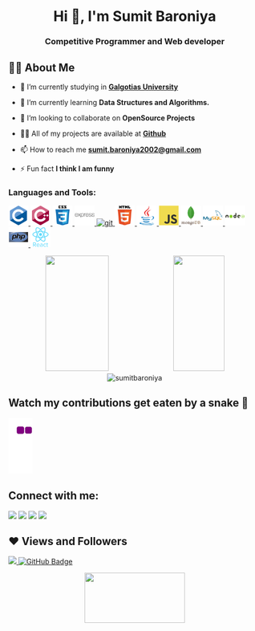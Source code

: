 <!-- <h1 align="center">Hi <img src="https://github.com/ABSphreak/ABSphreak/raw/master/gifs/Hi.gif" width="30px" style="max-width: 100%;">, I'm Sumit Baroniya</h1> -->


<h1 align="center">Hi 👋, I'm Sumit Baroniya</h1>
<h3 align="center">Competitive Programmer and Web developer</h3>

## 🙋‍♂️ About Me

- 🔭 I’m currently studying in **[Galgotias University](https://covid-19-tracker-e4bda.web.app/)**

- 🌱 I’m currently learning **Data Structures and Algorithms.**

- 👯 I’m looking to collaborate on **OpenSource Projects**

- 👨‍💻 All of my projects are available at **[Github](https://www.github.com/sumitbaroniya)**

- 📫 How to reach me **sumit.baroniya2002@gmail.com**

- ⚡ Fun fact **I think I am funny**



<h3 align="left">Languages and Tools:</h3>
<p align="left"> <a href="https://www.cprogramming.com/" target="_blank" rel="noreferrer"> <img src="https://raw.githubusercontent.com/devicons/devicon/master/icons/c/c-original.svg" alt="c" width="40" height="40"/> </a> <a href="https://www.w3schools.com/cpp/" target="_blank" rel="noreferrer"> <img src="https://raw.githubusercontent.com/devicons/devicon/master/icons/cplusplus/cplusplus-original.svg" alt="cplusplus" width="40" height="40"/> </a> <a href="https://www.w3schools.com/css/" target="_blank" rel="noreferrer"> <img src="https://raw.githubusercontent.com/devicons/devicon/master/icons/css3/css3-original-wordmark.svg" alt="css3" width="40" height="40"/> </a> <a href="https://expressjs.com" target="_blank" rel="noreferrer"> <img src="https://raw.githubusercontent.com/devicons/devicon/master/icons/express/express-original-wordmark.svg" alt="express" width="40" height="40"/> </a> <a href="https://git-scm.com/" target="_blank" rel="noreferrer"> <img src="https://www.vectorlogo.zone/logos/git-scm/git-scm-icon.svg" alt="git" width="40" height="40"/> </a> <a href="https://www.w3.org/html/" target="_blank" rel="noreferrer"> <img src="https://raw.githubusercontent.com/devicons/devicon/master/icons/html5/html5-original-wordmark.svg" alt="html5" width="40" height="40"/> </a> <a href="https://www.java.com" target="_blank" rel="noreferrer"> <img src="https://raw.githubusercontent.com/devicons/devicon/master/icons/java/java-original.svg" alt="java" width="40" height="40"/> </a> <a href="https://developer.mozilla.org/en-US/docs/Web/JavaScript" target="_blank" rel="noreferrer"> <img src="https://raw.githubusercontent.com/devicons/devicon/master/icons/javascript/javascript-original.svg" alt="javascript" width="40" height="40"/> </a> <a href="https://www.mongodb.com/" target="_blank" rel="noreferrer"> <img src="https://raw.githubusercontent.com/devicons/devicon/master/icons/mongodb/mongodb-original-wordmark.svg" alt="mongodb" width="40" height="40"/> </a> <a href="https://www.mysql.com/" target="_blank" rel="noreferrer"> <img src="https://raw.githubusercontent.com/devicons/devicon/master/icons/mysql/mysql-original-wordmark.svg" alt="mysql" width="40" height="40"/> </a> <a href="https://nodejs.org" target="_blank" rel="noreferrer"> <img src="https://raw.githubusercontent.com/devicons/devicon/master/icons/nodejs/nodejs-original-wordmark.svg" alt="nodejs" width="40" height="40"/> </a> <a href="https://www.php.net" target="_blank" rel="noreferrer"> <img src="https://raw.githubusercontent.com/devicons/devicon/master/icons/php/php-original.svg" alt="php" width="40" height="40"/> </a> <a href="https://reactjs.org/" target="_blank" rel="noreferrer"> <img src="https://raw.githubusercontent.com/devicons/devicon/master/icons/react/react-original-wordmark.svg" alt="react" width="40" height="40"/> </a> </p>


<p align="center">
    <img
        height="230em"
         width="50%"
        src="https://github-readme-stats.vercel.app/api?username=sumitbaroniya&show_icons=true&hide_border=true&theme=tokyonight"
    />
    <img
        height="230em"
         width="45%"
         src="https://github-readme-stats.vercel.app/api/top-langs/?username=sumitbaroniya&layout=compact&hide_border=true&theme=tokyonight"
    />
    <img align="center" height="200em" src="https://github-readme-streak-stats.herokuapp.com/?user=sumitbaroniya&hide_border=true&theme=tokyonight&" alt="sumitbaroniya" />
</p>

## Watch my contributions get eaten by a snake 🐍

![snake gif](https://github.com/sumitbaroniya/sumitbaroniya/blob/output/github-contribution-grid-snake.gif)


## Connect with me:
<p align="left">

<a href = "https://www.linkedin.com/in/sumit-baroniya-717871201"><img src="https://img.icons8.com/fluent/48/000000/linkedin.png"/></a>
<a href = "https://www.twitter.com/Sumit_Baroniya"><img src="https://img.icons8.com/fluent/48/000000/twitter.png"/></a>
<a href = "https://www.instagram.co/sumit_baroniya/"><img src="https://img.icons8.com/fluent/48/000000/instagram-new.png"/></a>
<a href = "https://discord.gg/MKptfQpd"><img src="https://img.icons8.com/color/50/000000/discord-new-logo.png"/></a>

</p>

## ❤ Views and Followers
<a href="https://github.com/Meghna-DAS/github-profile-views-counter">
    <img src="https://komarev.com/ghpvc/?username=indresh149">
</a>
<a href="https://www.github.com/sumitbaroniya?tab=followers"><img src="https://img.shields.io/github/followers/sumitbaroniya?label=Followers&style=social" alt="GitHub Badge"></a>

<p align="center">
  <img width="200" height="100" src="https://math.sun.ac.za/prodinger/thanks.gif">
</p>
